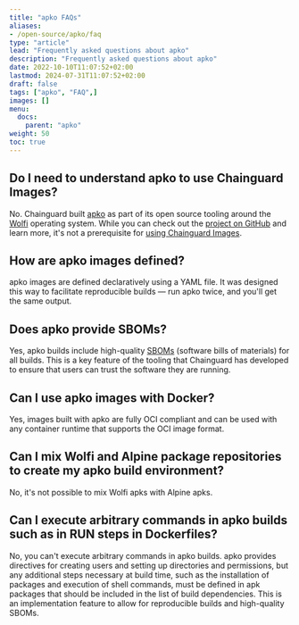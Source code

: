 ```yaml
---
title: "apko FAQs"
aliases:
- /open-source/apko/faq
type: "article"
lead: "Frequently asked questions about apko"
description: "Frequently asked questions about apko"
date: 2022-10-10T11:07:52+02:00
lastmod: 2024-07-31T11:07:52+02:00
draft: false
tags: ["apko", "FAQ",]
images: []
menu:
  docs:
    parent: "apko"
weight: 50
toc: true
---
```


## Do I need to understand apko to use Chainguard Images?
No. Chainguard built [apko](https://github.com/chainguard-dev/apko) as part of its open source tooling around the [Wolfi](/open-source/wolfi) operating system. While you can check out the [project on GitHub](https://github.com/chainguard-dev/apko) and learn more, it's not a prerequisite for [using Chainguard Images](/chainguard/chainguard-images/how-to-use/).

## How are apko images defined?
apko images are defined declaratively using a YAML file. It was designed this way to facilitate reproducible builds — run apko twice, and you'll get the same output.

## Does apko provide SBOMs?
Yes, apko builds include high-quality [SBOMs](/open-source/sbom/what-is-an-sbom/) (software bills of materials) for all builds. This is a key feature of the tooling that Chainguard has developed to ensure that users can trust the software they are running.

## Can I use apko images with Docker?
Yes, images built with apko are fully OCI compliant and can be used with any container runtime that supports the OCI image format.

## Can I mix Wolfi and Alpine package repositories to create my apko build environment?
No, it's not possible to mix Wolfi apks with Alpine apks.

## Can I execute arbitrary commands in apko builds such as in RUN steps in Dockerfiles?
No, you can't execute arbitrary commands in apko builds. apko provides directives for creating users and setting up directories and permissions, but any additional steps necessary at build time, such as the installation of packages and execution of shell commands, must be defined in apk packages that should be included in the list of build dependencies. This is an implementation feature to allow for reproducible builds and high-quality SBOMs.
